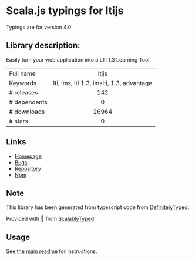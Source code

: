 
# Scala.js typings for ltijs

Typings are for version 4.0

## Library description:
Easily turn your web application into a LTI 1.3 Learning Tool.

|                    |                 |
| ------------------ | :-------------: |
| Full name          | ltijs |
| Keywords           | lti, lms, lti 1.3, imslti, 1.3, advantage |
| # releases         | 142 |
| # dependents       | 0 |
| # downloads        | 26964 |
| # stars            | 0 |

## Links
- [Homepage](https://cvmcosta.github.io/ltijs)
- [Bugs](https://github.com/Cvmcosta/ltijs/issues)
- [Repository](https://github.com/Cvmcosta/ltijs)
- [Npm](https://www.npmjs.com/package/ltijs)
    


## Note
This library has been generated from typescript code from [DefinitelyTyped](https://definitelytyped.org).

Provided with :purple_heart: from [ScalablyTyped](https://github.com/oyvindberg/ScalablyTyped)

## Usage
See [the main readme](../../readme.md) for instructions.


